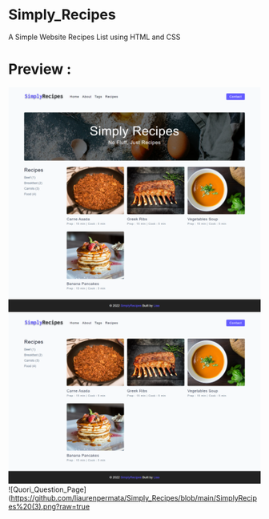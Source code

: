 # Simply_Recipes
A Simple Website Recipes List using HTML and CSS

# Preview :

![Quori_Question_Page](https://github.com/liaurenpermata/Simply_Recipes/blob/main/SimplyRecipes%20(1).png?raw=true)
![Quori_Question_Page](https://github.com/liaurenpermata/Simply_Recipes/blob/main/SimplyRecipes%20(2).png?raw=true)
![Quori_Question_Page](https://github.com/liaurenpermata/Simply_Recipes/blob/main/SimplyRecipes%20(3).png?raw=true
